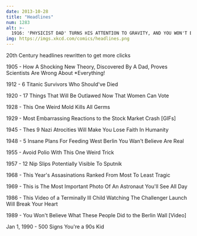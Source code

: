 ```yaml
---
date: 2013-10-28
title: "Headlines"
num: 1283
alt: >-
  1916: 'PHYSICIST DAD' TURNS HIS ATTENTION TO GRAVITY, AND YOU WON'T BELIEVE WHAT HE FINDS. [PICS] [NSFW]
img: https://imgs.xkcd.com/comics/headlines.png
---
```

20th Century headlines rewritten to get more clicks

1905 - How A Shocking New Theory, Discovered By A Dad, Proves Scientists Are Wrong About *Everything!

1912 - 6 Titanic Survivors Who Should've Died

1920 - 17 Things That Will Be Outlawed Now That Women Can Vote

1928 - This One Weird Mold Kills All Germs

1929 - Most Embarrassing Reactions to the Stock Market Crash [GIFs]

1945 - Thes 9 Nazi Atrocities Will Make You Lose Faith In Humanity

1948 - 5 Insane Plans For Feeding West Berlin You Wan't Believe Are Real

1955 - Avoid Polio With This One Weird Trick

1957 - 12 Nip Slips Potentially Visible To Sputnik

1968 - This Year's Assasinations Ranked From Most To Least Tragic

1969 - This is The Most Important Photo Of An Astronaut You'll See All Day

1986 - This Video of a Terminally Ill Child Watching The Challenger Launch Will Break Your Heart

1989 - You Won't Believe What These People Did to the Berlin Wall [Video]

Jan 1, 1990 - 500 Signs You're a 90s Kid

